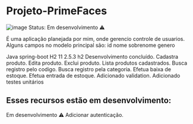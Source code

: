# Projeto-PrimeFaces
 
![image](https://github.com/JoaoEduardoFM/Projeto-PrimeFace/assets/90796699/ba9a9dcf-1a59-4e7c-b248-9215ab9e34c2)
Status: Em desenvolvimento ⚠️

É uma aplicação planejada por mim, onde gerencio controle de usuarios.
Alguns campos no modelo principal são:
id
nome
sobrenome
genero

Java	spring-boot	H2
11	2.5.3	h2
Desenvolvimento concluído.
Cadastra produto.
Edita produto.
Exclui produto.
Lista produtos cadastrados.
Busca registro pelo codigo.
Busca registro pela categoria.
Efetua baixa de estoque.
Efetua entrada de estoque.
Adicionado validation.
Adicionado testes unitários
## Esses recursos estão em desenvolvimento:
Em desenvolvimento ⚠️
Adicionar autenticação.
